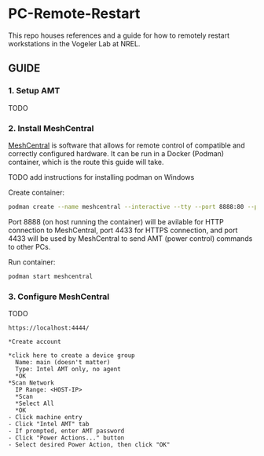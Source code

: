 # PC-Remote-Restart

This repo houses references and a guide for how to remotely restart workstations in the Vogeler Lab at NREL.

## GUIDE

### 1. Setup AMT

TODO

### 2. Install MeshCentral

[MeshCentral](https://github.com/Ylianst/MeshCentral) is software that allows for remote control of compatible and correctly configured hardware. It can be run in a Docker (Podman) container, which is the route this guide will take.

TODO add instructions for installing podman on Windows

Create container:

```sh
podman create --name meshcentral --interactive --tty --port 8888:80 --port 4444:443 --port 4433:4433 --restart unless-stopped ghcr.io/vogelerlab/remote-restart:latest
```

Port 8888 (on host running the container) will be avilable for HTTP connection to MeshCentral, port 4433 for HTTPS connection, and port 4433 will be used by MeshCentral to send AMT (power control) commands to other PCs.

Run container:

```sh
podman start meshcentral
```

### 3. Configure MeshCentral

TODO
```
https://localhost:4444/

*Create account

*click here to create a device group
  Name: main (doesn't matter)
  Type: Intel AMT only, no agent
  *OK
*Scan Network
  IP Range: <HOST-IP>
  *Scan
  *Select All
  *OK
- Click machine entry
- Click "Intel AMT" tab
- If prompted, enter AMT password
- Click "Power Actions..." button
- Select desired Power Action, then click "OK"
```
